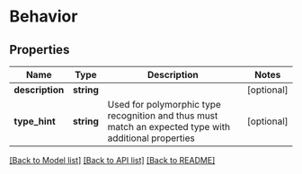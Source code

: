 # Behavior

## Properties
Name | Type | Description | Notes
------------ | ------------- | ------------- | -------------
**description** | **string** |  | [optional] 
**type_hint** | **string** | Used for polymorphic type recognition and thus must match an expected type with additional properties | [optional] 

[[Back to Model list]](../README.md#documentation-for-models) [[Back to API list]](../README.md#documentation-for-api-endpoints) [[Back to README]](../README.md)



